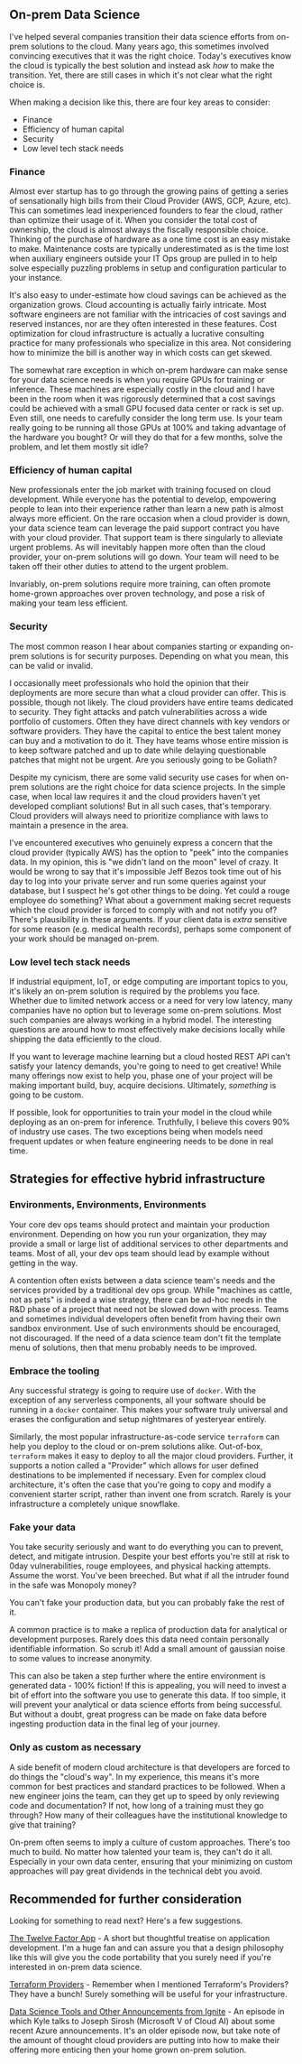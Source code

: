 ## On-prem Data Science

I've helped several companies transition their data science efforts from on-prem solutions to the cloud.  Many years ago, this sometimes involved convincing executives that it was the right choice.  Today's executives know the cloud is typically the best solution and instead ask _how_ to make the transition.  Yet, there are still cases in which it's not clear what the right choice is.

When making a decision like this, there are four key areas to consider:

* Finance
* Efficiency of human capital
* Security
* Low level tech stack needs


### Finance

Almost ever startup has to go through the growing pains of getting a series of sensationally high bills from their Cloud Provider (AWS, GCP, Azure, etc).  This can sometimes lead inexperienced founders to fear the cloud, rather than optimize their usage of it.  When you consider the total cost of ownership, the cloud is almost always the fiscally responsible choice.  Thinking of the purchase of hardware as a one time cost is an easy mistake to make.  Maintenance costs are typically underestimated as is the time lost when auxiliary engineers outside your IT Ops group are pulled in to help solve especially puzzling problems in setup and configuration particular to your instance.

It's also easy to under-estimate how cloud savings can be achieved as the organization grows.  Cloud accounting is actually fairly intricate.  Most software engineers are not familiar with the intricacies of cost savings and reserved instances, nor are they often interested in these features.  Cost optimization for cloud infrastructure is actually a lucrative consulting practice for many professionals who specialize in this area.  Not considering how to minimize the bill is another way in which costs can get skewed.

The somewhat rare exception in which on-prem hardware can make sense for your data science needs is when you require GPUs for training or inference.  These machines are especially costly in the cloud and I have been in the room when it was rigorously determined that a cost savings could be achieved with a small GPU focused data center or rack is set up.  Even still, one needs to carefully consider the long term use.  Is your team really going to be running all those GPUs at 100% and taking advantage of the hardware you bought?  Or will they do that for a few months, solve the problem, and let them mostly sit idle?


### Efficiency of human capital

New professionals enter the job market with training focused on cloud development.  While everyone has the potential to develop, empowering people to lean into their experience rather than learn a new path is almost always more efficient.  On the rare occasion when a cloud provider is down, your data science team can leverage the paid support contract you have with your cloud provider.  That support team is there singularly to alleviate urgent problems.  As will inevitably happen more often than the cloud provider, your on-prem solutions will go down.  Your team will need to be taken off their other duties to attend to the urgent problem.

Invariably, on-prem solutions require more training, can often promote home-grown approaches over proven technology, and pose a risk of making your team less efficient.


### Security

The most common reason I hear about companies starting or expanding on-prem solutions is for security purposes.  Depending on what you mean, this can be valid or invalid.

I occasionally meet professionals who hold the opinion that their deployments are more secure than what a cloud provider can offer.  This is possible, though not likely.  The cloud providers have entire teams dedicated to security.  They fight attacks and patch vulnerabilities across a wide portfolio of customers.  Often they have direct channels with key vendors or software providers.  They have the capital to entice the best talent money can buy and a motivation to do it.  They have teams whose entire mission is to keep software patched and up to date while delaying questionable patches that might not be urgent.  Are you seriously going to be Goliath?

Despite my cynicism, there are some valid security use cases for when on-prem solutions are the right choice for data science projects.  In the simple case, when local law requires it and the cloud providers haven't yet developed compliant solutions!  But in all such cases, that's temporary.  Cloud providers will always need to prioritize compliance with laws to maintain a presence in the area.

I've encountered executives who genuinely express a concern that the cloud provider (typically AWS) has the option to "peek" into the companies data.  In my opinion, this is "we didn't land on the moon" level of crazy.  It would be wrong to say that it's impossible Jeff Bezos took time out of his day to log into your private server and run some queries against your database, but I suspect he's got other things to be doing.  Yet could a rouge employee do something?  What about a government making secret requests which the cloud provider is forced to comply with and not notify you of?  There's plausibility in these arguments.  If your client data is _extra_ sensitive for some reason (e.g. medical health records), perhaps some component of your work should be managed on-prem.


### Low level tech stack needs

If industrial equipment, IoT, or edge computing are important topics to you, it's likely an on-prem solution is required by the problems you face.  Whether due to limited network access or a need for very low latency, many companies have no option but to leverage some on-prem solutions.  Most such companies are always working in a hybrid model.  The interesting questions are around how to most effectively make decisions locally while shipping the data efficiently to the cloud.

If you want to leverage machine learning but a cloud hosted REST API can't satisfy your latency demands, you're going to need to get creative!  While many offerings now exist to help you, phase one of your project will be making important build, buy, acquire decisions.  Ultimately, _something_ is going to be custom.

If possible, look for opportunities to train your model in the cloud while deploying as an on-prem for inference.  Truthfully, I believe this covers 90% of industry use cases.  The two exceptions being when models need frequent updates or when feature engineering needs to be done in real time.


## Strategies for effective hybrid infrastructure


### Environments, Environments, Environments

Your core dev ops teams should protect and maintain your production environment.  Depending on how you run your organization, they may provide a small or large list of additional services to other departments and teams.  Most of all, your dev ops team should lead by example without getting in the way.

A contention often exists between a data science team's needs and the services provided by a traditional dev ops group.  While "machines as cattle, not as pets" is indeed a wise strategy, there can be ad-hoc needs in the R&D phase of a project that need not be slowed down with process.  Teams and sometimes individual developers often benefit from having their own sandbox environment.  Use of such environments should be encouraged, not discouraged.  If the need of a data science team don't fit the template menu of solutions, then that menu probably needs to be improved.


### Embrace the tooling

Any successful strategy is going to require use of `docker`.  With the exception of any serverless components, all your software should be running in a `docker` container.  This makes your software truly universal and erases the configuration and setup nightmares of yesteryear entirely.

Similarly, the most popular infrastructure-as-code service `terraform` can help you deploy to the cloud or on-prem solutions alike.  Out-of-box, `terraform` makes it easy to deploy to all the major cloud providers.  Further, it supports a notion called a "Provider" which allows for user defined destinations to be implemented if necessary.  Even for complex cloud architecture, it's often the case that you're going to copy and modify a convenient starter script, rather than invent one from scratch.  Rarely is your infrastructure a completely unique snowflake.


### Fake your data

You take security seriously and want to do everything you can to prevent, detect, and mitigate intrusion.  Despite your best efforts you're still at risk to 0day vulnerabilities, rouge employees, and physical hacking attempts.  Assume the worst.  You've been breeched.  But what if all the intruder found in the safe was Monopoly money?

You can't fake your production data, but you can probably fake the rest of it.

A common practice is to make a replica of production data for analytical or development purposes.  Rarely does this data need contain personally identifiable information.  So scrub it!  Add a small amount of gaussian noise to some values to increase anonymity.

This can also be taken a step further where the entire environment is generated data - 100% fiction!  If this is appealing, you will need to invest a bit of effort into the software you use to generate this data.  If too simple, it will prevent your analytical or data science efforts from being successful.  But without a doubt, great progress can be made on fake data before ingesting production data in the final leg of your journey.


### Only as custom as necessary

A side benefit of modern cloud architecture is that developers are forced to do things the "cloud's way".  In my experience, this means it's more common for best practices and standard practices to be followed.  When a new engineer joins the team, can they get up to speed by only reviewing code and documentation?  If not, how long of a training must they go through?  How many of their colleagues have the institutional knowledge to give that training?

On-prem often seems to imply a culture of custom approaches.  There's too much to build.  No matter how talented your team is, they can't do it all.  Especially in your own data center, ensuring that your minimizing on custom approaches will pay great dividends in the technical debt you avoid.



## Recommended for further consideration

Looking for something to read next?  Here's a few suggestions.

[The Twelve Factor App](https://12factor.net/) - A short but thoughtful treatise on application development.  I'm a huge fan and can assure you that a design philosophy like this will give you the code portability that you surely need if you're interested in on-prem data science.

[Terraform Providers](https://registry.terraform.io/browse/providers) - Remember when I mentioned Terraform's Providers?  They have a bunch!  Surely something will be useful for your infrastructure.

[Data Science Tools and Other Announcements from Ignite](https://dataskeptic.com/blog/episodes/2017/data-science-tools-and-other-announcements-from-ignite) - An episode in which Kyle talks to Joseph Sirosh (Microsoft V of Cloud AI) about some recent Azure announcements.  It's an older episode now, but take note of the amount of thought cloud providers are putting into how to make their offering more enticing then your home grown on-prem solution.


